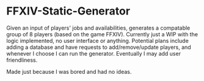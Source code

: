 # FFXIV-Static-Generator
Given an input of players' jobs and availabilities, generates a compatable group of 8 players (based on the game FFXIV).
Currently just a WIP with the logic implemented, no user interface or anything. Potential plans include adding a database 
and have requests to add/remove/update players, and whenever I choose I can run the generator. Eventually I may add user 
friendliness.

Made just because I was bored and had no ideas.

